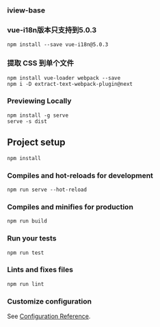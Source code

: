 ### iview-base
### vue-i18n版本只支持到5.0.3
```
npm install --save vue-i18n@5.0.3 
```

### 提取 CSS 到单个文件
```
npm install vue-loader webpack --save
npm i -D extract-text-webpack-plugin@next
```


### Previewing Locally
```
npm install -g serve
serve -s dist
```


## Project setup
```
npm install
```

### Compiles and hot-reloads for development
```
npm run serve --hot-reload
```

### Compiles and minifies for production
```
npm run build
```

### Run your tests
```
npm run test
```

### Lints and fixes files
```
npm run lint
```

### Customize configuration
See [Configuration Reference](https://cli.vuejs.org/config/).
